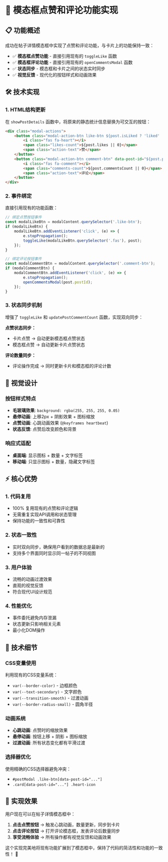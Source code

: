 # 🎯 模态框点赞和评论功能实现

## 📋 功能概述

成功在帖子详情模态框中实现了点赞和评论功能，与卡片上的功能保持一致：

- ✅ **模态框点赞功能** - 直接引用现有的 `toggleLike` 函数
- ✅ **模态框评论功能** - 直接引用现有的 `openCommentsModal` 函数  
- ✅ **状态同步** - 模态框和卡片之间的状态实时同步
- ✅ **视觉反馈** - 现代化的按钮样式和动画效果

## 🛠️ 技术实现

### 1. **HTML结构更新**
在 `showPostDetails` 函数中，将原来的静态统计信息替换为可交互的按钮：

```html
<div class="modal-actions">
    <button class="modal-action-btn like-btn ${post.isLiked ? 'liked' : ''}" data-post-id="${post.postId}">
        <i class="fas fa-heart"></i>
        <span class="likes-count">${post.likes || 0}</span>
        <span class="action-text">赞</span>
    </button>
    <button class="modal-action-btn comment-btn" data-post-id="${post.postId}">
        <i class="fas fa-comment"></i>
        <span class="comments-count">${post.commentsCount || 0}</span>
        <span class="action-text">评论</span>
    </button>
</div>
```

### 2. **事件绑定**
直接引用现有的功能函数：

```javascript
// 绑定点赞按钮事件
const modalLikeBtn = modalContent.querySelector('.like-btn');
if (modalLikeBtn) {
    modalLikeBtn.addEventListener('click', (e) => {
        e.stopPropagation();
        toggleLike(modalLikeBtn.querySelector('.fas'), post);
    });
}

// 绑定评论按钮事件  
const modalCommentBtn = modalContent.querySelector('.comment-btn');
if (modalCommentBtn) {
    modalCommentBtn.addEventListener('click', (e) => {
        e.stopPropagation();
        openCommentsModal(post.postId);
    });
}
```

### 3. **状态同步机制**
增强了 `toggleLike` 和 `updatePostCommentCount` 函数，实现双向同步：

**点赞状态同步：**
- 卡片点赞 → 自动更新模态框点赞状态
- 模态框点赞 → 自动更新卡片点赞状态

**评论数量同步：**
- 评论操作完成 → 同时更新卡片和模态框的评论计数

## 🎨 视觉设计

### 按钮样式特点
- **毛玻璃效果**: `background: rgba(255, 255, 255, 0.05)`
- **悬停动画**: 上移2px + 阴影效果 + 图标缩放
- **点赞动画**: 心跳动画效果 (`@keyframes heartbeat`)
- **状态反馈**: 点赞后改变颜色和背景

### 响应式适配
- **桌面端**: 显示图标 + 数量 + 文字标签
- **移动端**: 只显示图标 + 数量，隐藏文字标签

## ⚡ 核心优势

### 1. **代码复用**
- 100% 复用现有的点赞和评论逻辑
- 无需重复实现API调用和状态管理
- 保持功能的一致性和可靠性

### 2. **状态一致性**  
- 实时双向同步，确保用户看到的数据总是最新的
- 支持多个界面同时显示同一帖子的不同视图

### 3. **用户体验**
- 流畅的动画过渡效果
- 直观的视觉反馈
- 符合现代UI设计规范

### 4. **性能优化**
- 事件委托避免内存泄漏
- 状态更新只影响相关元素
- 最小化DOM操作

## 🔧 技术细节

### CSS变量使用
利用现有的CSS变量系统：
- `var(--border-color)` - 边框颜色
- `var(--text-secondary)` - 文字颜色  
- `var(--transition-smooth)` - 过渡动画
- `var(--border-radius-small)` - 圆角半径

### 动画系统
- **心跳动画**: 点赞时的缩放效果
- **悬停动画**: 按钮上移 + 阴影 + 图标缩放
- **过渡动画**: 所有状态变化都有平滑过渡

### 选择器优化
使用精确的CSS选择器避免冲突：
- `#postModal .like-btn[data-post-id="..."]`
- `.card[data-post-id="..."] .heart-icon`

## 🎯 实现效果

用户现在可以在帖子详情模态框中：

1. **点击点赞按钮** → 触发心跳动画，数量更新，同步到卡片
2. **点击评论按钮** → 打开评论模态框，发表评论后数量同步
3. **享受流畅体验** → 所有操作都有视觉反馈和动画效果

这个实现完美地将现有功能扩展到了模态框中，保持了代码的简洁性和功能的一致性！ 🚀 